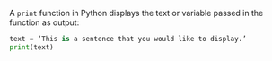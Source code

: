 A `print` function in Python displays the text or variable passed in the function as output:

```python
text = ‘This is a sentence that you would like to display.’
print(text)
